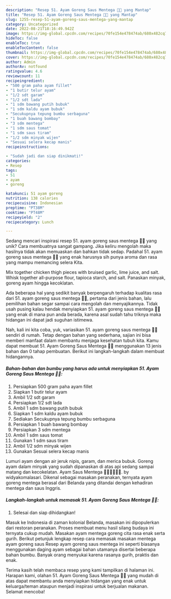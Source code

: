 ```yaml
---
description: "Resep 51. Ayam Goreng Saus Mentega 🍗🧈 yang Mantap"
title: "Resep 51. Ayam Goreng Saus Mentega 🍗🧈 yang Mantap"
slug: 1255-resep-51-ayam-goreng-saus-mentega-yang-mantap
category: Uncategorized
date: 2022-08-21T18:16:49.942Z
image: https://img-global.cpcdn.com/recipes/70fe154e478474ab/680x482cq70/51-ayam-goreng-saus-mentega-foto-resep-utama.jpg
hideToc: false
enableToc: true
enableTocContent: false
thumbnail: https://img-global.cpcdn.com/recipes/70fe154e478474ab/680x482cq70/51-ayam-goreng-saus-mentega-foto-resep-utama.jpg
cover: https://img-global.cpcdn.com/recipes/70fe154e478474ab/680x482cq70/51-ayam-goreng-saus-mentega-foto-resep-utama.jpg
author: Admin
authorAv: notfound
ratingvalue: 4.6
reviewcount: 11
recipeingredient:
- "500 gram paha ayam fillet"
- "1 butir telur ayam"
- "1/2 sdt garam"
- "1/2 sdt lada"
- "1 sdm bawang putih bubuk"
- "1 sdm kaldu ayam bubuk"
- "Secukupnya tepung bumbu serbaguna"
- "1 buah bawang bombay"
- "3 sdm mentega"
- "1 sdm saus tomat"
- "1 sdm saus tiram"
- "1/2 sdm minyak wijen"
- "Sesuai selera kecap manis"
recipeinstructions:

- "Sudah jadi dan siap dinikmati!"
categories:
- Resep
tags:
- 51
- ayam
- goreng

katakunci: 51 ayam goreng 
nutrition: 138 calories
recipecuisine: Indonesian
preptime: "PT38M"
cooktime: "PT48M"
recipeyield: "2"
recipecategory: Lunch

---
```





Sedang mencari inspirasi resep 51. ayam goreng saus mentega 🍗🧈 yang unik? Cara membuatnya sangat gampang. Jika keliru mengolah maka hasilnya tidak akan memuaskan dan bahkan tidak sedap. Padahal 51. ayam goreng saus mentega 🍗🧈 yang enak harusnya sih punya aroma dan rasa yang mampu memancing selera Kita.





Mix together chicken thigh pieces with bruised garlic, lime juice, and salt. Whisk together all-purpose flour, tapioca starch, and salt. Panaskan minyak, goreng ayam hingga kecoklatan.

Ada beberapa hal yang sedikit banyak berpengaruh terhadap kualitas rasa dari 51. ayam goreng saus mentega 🍗🧈, pertama dari jenis bahan, lalu pemilihan bahan segar sampai cara mengolah dan menyajikannya. Tidak usah pusing kalau hendak menyiapkan 51. ayam goreng saus mentega 🍗🧈 yang enak di mana pun anda berada, karena asal sudah tahu triknya maka hidangan ini dapat jadi suguhan istimewa.






Nah, kali ini kita coba, yuk, variasikan 51. ayam goreng saus mentega 🍗🧈 sendiri di rumah. Tetap dengan bahan yang sederhana, sajian ini bisa memberi manfaat dalam membantu menjaga kesehatan tubuh kita. Kamu dapat membuat 51. Ayam Goreng Saus Mentega 🍗🧈 menggunakan 13 jenis bahan dan 0 tahap pembuatan. Berikut ini langkah-langkah dalam membuat hidangannya.

<!--inarticleads1-->

##### Bahan-bahan dan bumbu yang harus ada untuk menyiapkan 51. Ayam Goreng Saus Mentega 🍗🧈:

1. Persiapkan 500 gram paha ayam fillet
1. Siapkan 1 butir telur ayam
1. Ambil 1/2 sdt garam
1. Persiapkan 1/2 sdt lada
1. Ambil 1 sdm bawang putih bubuk
1. Siapkan 1 sdm kaldu ayam bubuk
1. Sediakan Secukupnya tepung bumbu serbaguna
1. Persiapkan 1 buah bawang bombay
1. Persiapkan 3 sdm mentega
1. Ambil 1 sdm saus tomat
1. Gunakan 1 sdm saus tiram
1. Ambil 1/2 sdm minyak wijen
1. Gunakan Sesuai selera kecap manis


Lumuri ayam dengan air jeruk nipis, garam, dan merica bubuk. Goreng ayam dalam minyak yang sudah dipanaskan di atas api sedang sampai matang dan kecokelatan. Ayam Saus Mentega 🍗🍗🧈🧈🥰🥰. by widyakomalasari. Dikenal sebagai masakan peranakan, ternyata ayam goreng mentega berasal dari Belanda yang ditandai dengan kehadiran mentega dan saus Inggris. 

<!--inarticleads2-->

##### Langkah-langkah untuk memasak 51. Ayam Goreng Saus Mentega 🍗🧈:


1. Selesai dan siap dihidangkan!

Masuk ke Indonesia di zaman kolonial Belanda, masakan ini dipopulerkan dari restoran peranakan. Proses membuat menu hasil silang budaya ini ternyata cukup mudah. Masakan ayam mentega goreng cita rasa enak serta gurih. Berikut petunjuk lengkap resep cara memasak masakan mentega ayam goreng saus Resep ayam goreng saus mentega ini seperti biasanya menggunakan daging ayam sebagai bahan utamanya disertai beberapa bahan bumbu. Banyak orang menyukai karena rasanya gurih, praktis dan enak. 

Terima kasih telah membaca resep yang kami tampilkan di halaman ini. Harapan kami, olahan 51. Ayam Goreng Saus Mentega 🍗🧈 yang mudah di atas dapat membantu anda menyiapkan hidangan yang enak untuk keluarga/teman ataupun menjadi inspirasi untuk berjualan makanan. Selamat mencoba!
